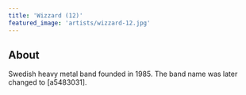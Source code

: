 ```yaml
---
title: 'Wizzard (12)'
featured_image: 'artists/wizzard-12.jpg'
---
```


## About

Swedish heavy metal band founded in 1985. The band name was later changed to [a5483031].
